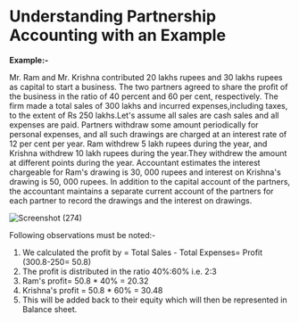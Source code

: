 #  Understanding Partnership Accounting with an Example
**Example:-**

Mr. Ram and Mr. Krishna contributed 20 lakhs rupees and 30 lakhs rupees as capital to start a business. The two partners agreed to share the profit of the business in the ratio of 40 percent and 60 per cent, respectively. The firm made a total sales of 300 lakhs and incurred expenses,including taxes, to the extent of Rs 250 lakhs.Let's assume all sales are cash sales and all expenses are paid. Partners withdraw some amount periodically for personal expenses, and all such drawings are charged at an interest rate of 12 per cent per year. Ram withdrew 5 lakh rupees during the year, and Krishna withdrew 10 lakh rupees during the year.They withdrew the amount at different points during the year. Accountant estimates the interest chargeable for Ram's drawing is 30, 000 rupees and interest on Krishna's drawing is 50, 000 rupees. In addition to the capital account of the partners, the accountant maintains a separate current account of the partners for each partner to record the drawings and the interest on drawings.

![Screenshot (274)](https://github.com/user-attachments/assets/6351b4f0-89f9-4808-ad9a-6ab65bd694c9)

Following observations must be noted:-

1. We calculated the profit by = Total Sales - Total Expenses= Profit (300.8-250= 50.8)
2. The profit is distributed in the ratio 40%:60% i.e. 2:3
3. Ram's profit= 50.8 * 40% = 20.32
4. Krishna's profit = 50.8 * 60% = 30.48
5. This will be added back to their equity which will then be represented in Balance sheet.
